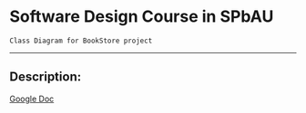 # Software Design Course in SPbAU
  
    Class Diagram for BookStore project
---

## Description:

[Google Doc](https://docs.google.com/document/d/16qultV6EpUhHc_GFt_kSPsUpykGkvRZJLOY4f_Jlq2o/edit)
